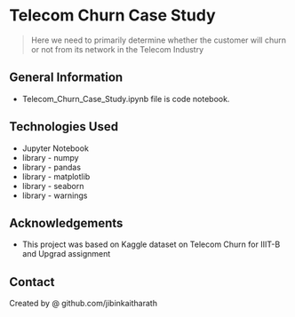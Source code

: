 # Telecom Churn Case Study
> Here we need to primarily determine whether the customer will churn or not from its network in the Telecom Industry


## General Information
- Telecom_Churn_Case_Study.ipynb file is code notebook.


## Technologies Used
- Jupyter Notebook
- library - numpy
- library - pandas
- library - matplotlib
- library - seaborn
- library - warnings


## Acknowledgements

- This project was based on Kaggle dataset on Telecom Churn  for IIIT-B and Upgrad assignment


## Contact
Created by 
@ github.com/jibinkaitharath
